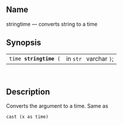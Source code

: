 <div>

<div>

</div>

<div>

## Name

stringtime — converts string to a time

</div>

<div>

## Synopsis

<div>

|                             |                        |
|-----------------------------|------------------------|
| `time `**`stringtime`**` (` | in `str ` varchar `)`; |

<div>

 

</div>

</div>

</div>

<div>

## Description

Converts the argument to a time. Same as

``` programlisting
cast (x as time)
```

</div>

</div>
